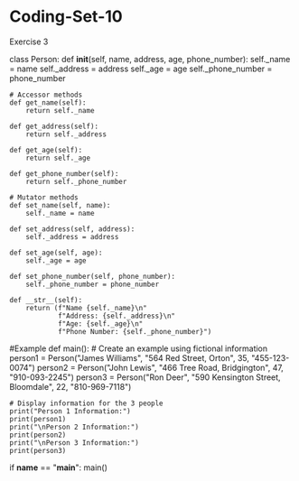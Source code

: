 # Coding-Set-10
Exercise 3

class Person:
    def __init__(self, name, address, age, phone_number):
        self._name = name
        self._address = address
        self._age = age
        self._phone_number = phone_number
    
    # Accessor methods
    def get_name(self):
        return self._name
    
    def get_address(self):
        return self._address
    
    def get_age(self):
        return self._age
    
    def get_phone_number(self):
        return self._phone_number
    
    # Mutator methods
    def set_name(self, name):
        self._name = name
    
    def set_address(self, address):
        self._address = address
    
    def set_age(self, age):
        self._age = age

    def set_phone_number(self, phone_number):
        self._phone_number = phone_number
    
    def __str__(self):
        return (f"Name {self._name}\n"
                f"Address: {self._address}\n"
                f"Age: {self._age}\n"
                f"Phone Number: {self._phone_number}")

#Example
def main():
    # Create an example using fictional information
    person1 = Person("James Williams", "564 Red Street, Orton", 35, "455-123-0074")
    person2 = Person("John Lewis", "466 Tree Road, Bridgington", 47, "910-093-2245")
    person3 = Person("Ron Deer", "590 Kensington Street, Bloomdale", 22, "810-969-7118")
    
    # Display information for the 3 people
    print("Person 1 Information:")
    print(person1)
    print("\nPerson 2 Information:")
    print(person2)
    print("\nPerson 3 Information:")
    print(person3)

if __name__ == "__main__":
      main()
